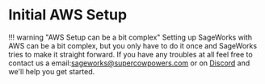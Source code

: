 # Initial AWS Setup

!!! warning "AWS Setup can be a bit complex"
    Setting up SageWorks with AWS can be a bit complex, but you only have to do it once and SageWorks tries to make it straight forward. If you have any troubles at all feel free to contact us a email:sageworks@supercowpowers.com or on [Discord](https://discord.gg/WHAJuz8sw8) and we'll help you get started.
